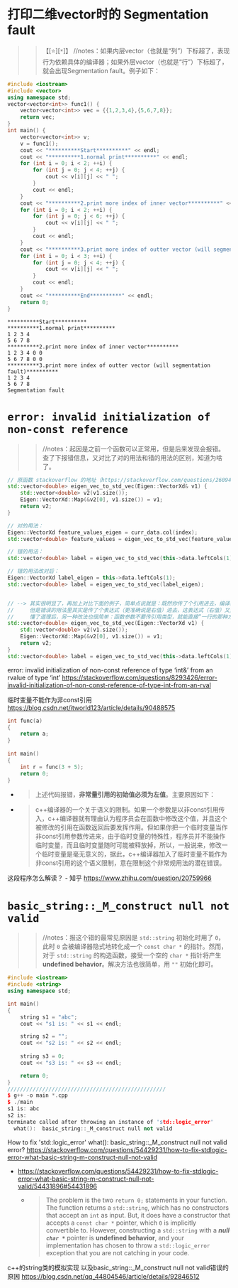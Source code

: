
# 打印二维vector时的 Segmentation fault
>> 【[:star:][`*`]】 //notes：如果内层vector（也就是“列”）下标超了，表现行为依赖具体的编译器；如果外层vector（也就是“行”）下标超了，就会出现Segmentation fault。例子如下：
```cpp
#include <iostream>
#include <vector>
using namespace std;
vector<vector<int>> func1() {
    vector<vector<int>> vec = {{1,2,3,4},{5,6,7,8}};
    return vec;
}
int main() {
    vector<vector<int>> v;
    v = func1();
    cout << "**********Start**********" << endl;
    cout << "**********1.normal print**********" << endl;
    for (int i = 0; i < 2; ++i) {
        for (int j = 0; j < 4; ++j) {
            cout << v[i][j] << " ";
        } 
        cout << endl;
    }
    cout << "**********2.print more index of inner vector**********" << endl;
    for (int i = 0; i < 2; ++i) {
        for (int j = 0; j < 6; ++j) {
            cout << v[i][j] << " ";
        } 
        cout << endl;
    }
    cout << "**********3.print more index of outter vector (will segmentation fault)**********" << endl;
    for (int i = 0; i < 3; ++i) {
        for (int j = 0; j < 4; ++j) {
            cout << v[i][j] << " ";
        } 
        cout << endl;
    }
    cout << "**********End**********" << endl;
    return 0;
}
```
```console
**********Start**********
**********1.normal print**********
1 2 3 4 
5 6 7 8 
**********2.print more index of inner vector**********
1 2 3 4 0 0 
5 6 7 8 0 0 
**********3.print more index of outter vector (will segmentation fault)**********
1 2 3 4 
5 6 7 8 
Segmentation fault
```

# `error: invalid initialization of non-const reference`
>> //notes：起因是之前一个函数可以正常用，但是后来发现会报错。查了下报错信息，又对比了对的用法和错的用法的区别，知道为啥了。
```cpp
// 原函数 stackoverflow 的地址（https://stackoverflow.com/questions/26094379/typecasting-eigenvectorxd-to-stdvector）
std::vector<double> eigen_vec_to_std_vec(Eigen::VectorXd& v1) {
    std::vector<double> v2(v1.size());
    Eigen::VectorXd::Map(&v2[0], v1.size()) = v1;
    return v2;
}

// 对的用法：
Eigen::VectorXd feature_values_eigen = curr_data.col(index);
std::vector<double> feature_values = eigen_vec_to_std_vec(feature_values_eigen);

// 错的用法：
std::vector<double> label = eigen_vec_to_std_vec(this->data.leftCols(1));

// 错的用法改对后：
Eigen::VectorXd label_eigen = this->data.leftCols(1);
std::vector<double> label = eigen_vec_to_std_vec(label_eigen);


// --> 其实很明显了，再加上对比下面的例子，简单点说就是：既然你传了个引用进去，编译器就认为“你就是要改你传进去的参数”（编译器你很闲嘛？？？）
//     但是错误的用法里其实是传了个表达式（更准确说是右值）进去，这表达式（右值）又是不能修改的，于是编译器就报错了。
//     懂了道理后，另一种改法也很简单：函数参数不要传引用类型，就能直接“一行的那种方式”用了。比如下面的就可以编过了。
std::vector<double> eigen_vec_to_std_vec(Eigen::VectorXd v1) {
    std::vector<double> v2(v1.size());
    Eigen::VectorXd::Map(&v2[0], v1.size()) = v1;
    return v2;
}
std::vector<double> label = eigen_vec_to_std_vec(this->data.leftCols(1));
```

error: invalid initialization of non-const reference of type ‘int&’ from an rvalue of type ‘int’ https://stackoverflow.com/questions/8293426/error-invalid-initialization-of-non-const-reference-of-type-int-from-an-rval

临时变量不能作为非const引用 https://blog.csdn.net/itworld123/article/details/90488575
```cpp
int func(a)
{
    return a;
}
 
int main()
{
    int r = func(3 + 5);
    return 0;
}
```
- > 上述代码报错，**非常量引用的初始值必须为左值**。主要原因如下：
- > c++编译器的一个关于语义的限制。如果一个参数是以非const引用传入，c++编译器就有理由认为程序员会在函数中修改这个值，并且这个被修改的引用在函数返回后要发挥作用。但如果你把一个临时变量当作非const引用参数传进来，由于临时变量的特殊性，程序员并不能操作临时变量，而且临时变量随时可能被释放掉，所以，一般说来，修改一个临时变量是毫无意义的，据此，c++编译器加入了临时变量不能作为非const引用的这个语义限制，意在限制这个非常规用法的潜在错误。

这段程序怎么解读？ - 知乎 https://www.zhihu.com/question/20759966

# `basic_string::_M_construct null not valid`
>> //notes：报这个错的最常见原因是 `std::string` 初始化时用了 `0`，此时 `0` 会被编译器隐式地转化成一个 `const char *` 的指针。然而，对于 `std::string` 的构造函数，接受一个空的 `char *` 指针将产生**undefined behavior**。解决方法也很简单，用 `""` 初始化即可。

```cpp
#include <iostream>
#include <string>
using namespace std;

int main()
{
    string s1 = "abc";
    cout << "s1 is: " << s1 << endl;

    string s2 = "";
    cout << "s2 is: " << s2 << endl;
    
    string s3 = 0;
    cout << "s3 is: " << s3 << endl;

    return 0;
}
//////////////////////////////////////////////////
$ g++ -o main *.cpp
$ ./main
s1 is: abc
s2 is: 
terminate called after throwing an instance of 'std::logic_error'
  what():  basic_string::_M_construct null not valid
```

How to fix 'std::logic_error' what(): basic_string::_M_construct null not valid error? https://stackoverflow.com/questions/54429231/how-to-fix-stdlogic-error-what-basic-string-m-construct-null-not-valid
- https://stackoverflow.com/questions/54429231/how-to-fix-stdlogic-error-what-basic-string-m-construct-null-not-valid/54431896#54431896
  * > The problem is the two `return 0;` statements in your function. The function returns a `std::string`, which has no constructors that accept an `int` as input. But, it does have a constructor that accepts a `const char *` pointer, which `0` is implicitly convertible to. However, constructing a `std::string` with a ***null `char *`*** pointer is **undefined behavior**, and your implementation has chosen to throw a `std::logic_error` exception that you are not catching in your code.

c++的string类的模拟实现 以及basic_string::_M_construct null not valid错误的原因 https://blog.csdn.net/qq_44804546/article/details/92846512
